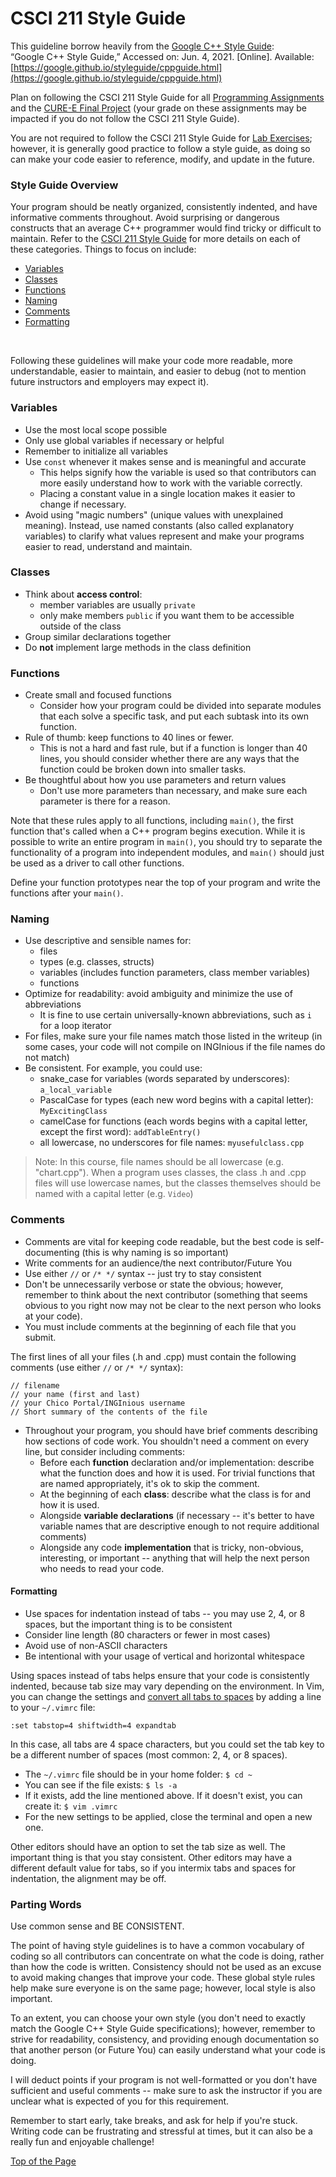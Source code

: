 # CSCI 211 Style Guide

This guideline borrow heavily from the [Google C++ Style Guide](https://google.github.io/styleguide/cppguide.html):<br>
“Google C++ Style Guide,” Accessed on: Jun. 4, 2021. [Online]. Available: [https://google.github.io/styleguide/cppguide.html](https://google.github.io/styleguide/cppguide.html)<br>

Plan on following the CSCI 211 Style Guide for all [Programming Assignments](https://github.com/shelleywong/CSCI211-Course-Materials/tree/main/Programs) and the [CURE-E Final Project](https://github.com/shelleywong/CSCI211-Course-Materials/blob/main/CURE-E/finalProject.md) (your grade on these assignments may be impacted if you do not follow the CSCI 211 Style Guide).<br>

You are not required to follow the CSCI 211 Style Guide for [Lab Exercises](https://github.com/shelleywong/CSCI211-Course-Materials/tree/main/Labs); however, it is generally good practice to follow a style guide, as doing so can make your code easier to reference, modify, and update in the future.<br>

### Style Guide Overview

Your program should be neatly organized, consistently indented, and have informative comments throughout. Avoid surprising or dangerous constructs that an average C++ programmer would find tricky or difficult to maintain. Refer to the [CSCI 211 Style Guide](https://docs.google.com/document/d/1ZPHlwQv9SmTB-gbYWcXqM_1tL3d5jyS02PZnAXpJgYI/edit?usp=sharing) for more details on each of these categories. Things to focus on include:
* [Variables](#variables)
* [Classes](#classes)
* [Functions](#functions)
* [Naming](#naming)
* [Comments](#comments)
* [Formatting](#formatting)
<br>

Following these guidelines will make your code more readable, more understandable, easier to maintain, and easier to debug (not to mention future instructors and employers may expect it).

### Variables

* Use the most local scope possible
* Only use global variables if necessary or helpful
* Remember to initialize all variables
* Use `const` whenever it makes sense and is meaningful and accurate
  * This helps signify how the variable is used so that contributors can more easily understand how to work with the variable correctly.
  * Placing a constant value in a single location makes it easier to change if necessary.
* Avoid using "magic numbers" (unique values with unexplained meaning). Instead, use named constants (also called explanatory variables) to clarify what values represent and make your programs easier to read, understand and maintain.

### Classes

* Think about **access control**:
  * member variables are usually `private`
  * only make members `public` if you want them to be accessible outside of the class
* Group similar declarations together
* Do **not** implement large methods in the class definition

### Functions

* Create small and focused functions
  * Consider how your program could be divided into separate modules that each solve a specific task, and put each subtask into its own function.
* Rule of thumb: keep functions to 40 lines or fewer.
  * This is not a hard and fast rule, but if a function is longer than 40 lines, you should consider whether there are any ways that the function could be broken down into smaller tasks.
* Be thoughtful about how you use parameters and return values
  * Don't use more parameters than necessary, and make sure each parameter is there for a reason.<br>

Note that these rules apply to all functions, including `main()`, the first function that's called when a C++ program begins execution. While it is possible to write an entire program in `main()`, you should try to separate the functionality of a program into independent modules, and `main()` should just be used as a driver to call other functions.<br>

Define your function prototypes near the top of your program and write the functions after your `main()`.

### Naming

* Use descriptive and sensible names for:
  * files
  * types (e.g. classes, structs)
  * variables (includes function parameters, class member variables)
  * functions
* Optimize for readability: avoid ambiguity and minimize the use of abbreviations
  * It is fine to use certain universally-known abbreviations, such as `i` for a loop iterator
* For files, make sure your file names match those listed in the writeup (in some cases, your code will not compile on INGInious if the file names do not match)
* Be consistent. For example, you could use:
  * snake_case for variables (words separated by underscores): `a_local_variable`
  * PascalCase for types (each new word begins with a capital letter): `MyExcitingClass`
  * camelCase for functions (each words begins with a capital letter, except the first word): `addTableEntry()`
  * all lowercase, no underscores for file names: `myusefulclass.cpp`

> Note: In this course, file names should be all lowercase (e.g. "chart.cpp"). When a program uses classes, the class .h and .cpp files will use lowercase names, but the classes themselves should be named with a capital letter (e.g. `Video`)<br>

### Comments

* Comments are vital for keeping code readable, but the best code is self-documenting (this is why naming is so important)
* Write comments for an audience/the next contributor/Future You
* Use either `//` or `/* */` syntax -- just try to stay consistent
* Don't be unnecessarily verbose or state the obvious; however, remember to think about the next contributor (something that seems obvious to you right now may not be clear to the next person who looks at your code).
* You must include comments at the beginning of each file that you submit.

The first lines of all your files (.h and .cpp) must contain the following comments (use either `//` or `/* */` syntax):
```
// filename
// your name (first and last)
// your Chico Portal/INGInious username
// Short summary of the contents of the file
```

* Throughout your program, you should have brief comments describing how sections of code work. You shouldn't need a comment on every line, but consider including comments:
  * Before each **function** declaration and/or implementation: describe what the function does and how it is used. For trivial functions that are named appropriately, it's ok to skip the comment.
  * At the beginning of each **class**: describe what the class is for and how it is used.
  * Alongside **variable declarations** (if necessary -- it's better to have variable names that are descriptive enough to not require additional comments)
  * Alongside any code **implementation** that is tricky, non-obvious, interesting, or important -- anything that will help the next person who needs to read your code.<br>

#### Formatting

* Use spaces for indentation instead of tabs -- you may use 2, 4, or 8 spaces, but the important thing is to be consistent
* Consider line length (80 characters or fewer in most cases)
* Avoid use of non-ASCII characters
* Be intentional with your usage of vertical and horizontal whitespace

Using spaces instead of tabs helps ensure that your code is consistently indented, because tab size may vary depending on the environment. In Vim, you can change the settings and [convert all tabs to spaces](https://vim.fandom.com/wiki/Converting_tabs_to_spaces) by adding a line to your `~/.vimrc` file:
```
:set tabstop=4 shiftwidth=4 expandtab
```
In this case, all tabs are 4 space characters, but you could set the tab key to be a different number of spaces (most common: 2, 4, or 8 spaces).
* The `~/.vimrc` file should be in your home folder: `$ cd ~`
* You can see if the file exists: `$ ls -a`
* If it exists, add the line mentioned above. If it doesn't exist, you can create it: `$ vim .vimrc`
* For the new settings to be applied, close the terminal and open a new one.<br>

Other editors should have an option to set the tab size as well. The important thing is that you stay consistent. Other editors may have a different default value for tabs, so if you intermix tabs and spaces for indentation, the alignment may be off.<br>

### Parting Words

Use common sense and BE CONSISTENT.<br>

The point of having style guidelines is to have a common vocabulary of coding so all contributors can concentrate on what the code is doing, rather than how the code is written. Consistency should not be used as an excuse to avoid making changes that improve your code. These global style rules help make sure everyone is on the same page; however, local style is also important.<br>

To an extent, you can choose your own style (you don't need to exactly match the Google C++ Style Guide specifications); however, remember to strive for readability, consistency, and providing enough documentation so that another person (or Future You) can easily understand what your code is doing. <br>

I will deduct points if your program is not well-formatted or you don't have sufficient and useful comments -- make sure to ask the instructor if you are unclear what is expected of you for this requirement.<br>

Remember to start early, take breaks, and ask for help if you're stuck. Writing code can be frustrating and stressful at times, but it can also be a really fun and enjoyable challenge!

[Top of the Page](#csci-211-style-guide)
